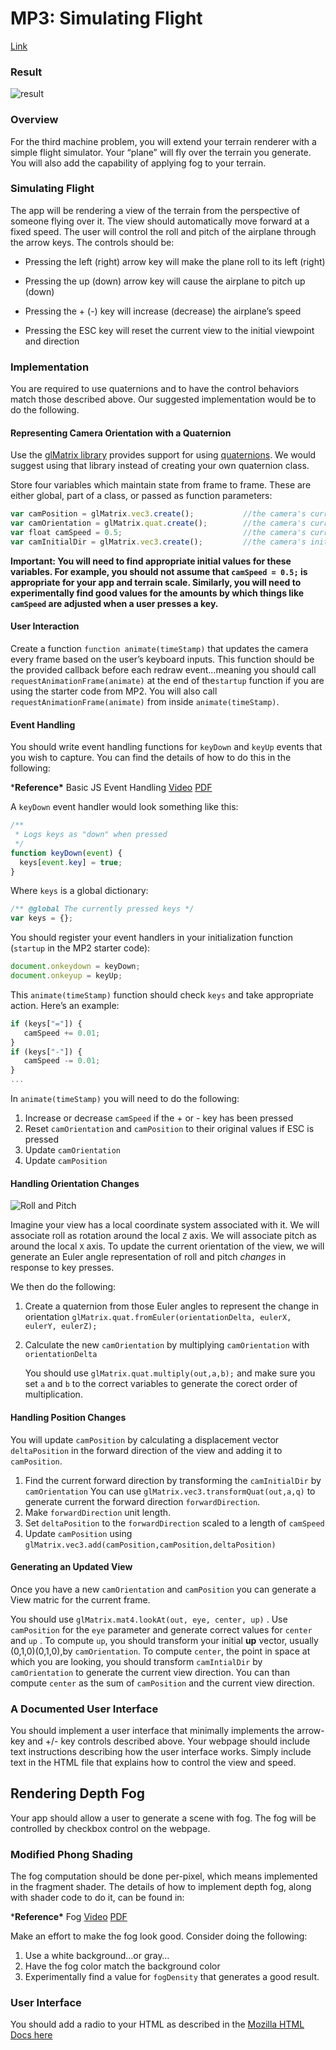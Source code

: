 # MP3: Simulating Flight

[Link](https://illinois-cs418.github.io/assignments/mp3.html)

### Result

![result](./result.gif)

### Overview 

For the third machine problem, you will extend your terrain renderer with a simple flight simulator. Your “plane” will fly over the terrain you generate. You will also add the capability of applying fog to your terrain.



### Simulating Flight

The app will be rendering a view of the terrain from the perspective of someone flying over it. The view should automatically move forward at a fixed speed. The user will control the roll and pitch of the airplane through the arrow keys. The controls should be:

- Pressing the left (right) arrow key will make the plane roll to its left (right)

- Pressing the up (down) arrow key will cause the airplane to pitch up (down)

- Pressing the + (-) key will increase (decrease) the airplane’s speed

- Pressing the ESC key will reset the current view to the initial viewpoint and direction

  

### Implementation 

You are required to use quaternions and to have the control behaviors match those described above. Our suggested implementation would be to do the following.

#### Representing Camera Orientation with a Quaternion

Use the [glMatrix library](http://glmatrix.net/) provides support for using [quaternions](http://glmatrix.net/docs/module-quat.html). We would suggest using that library instead of creating your own quaternion class.

Store four variables which maintain state from frame to frame. These are either global, part of a class, or passed as function parameters:

```javascript
var camPosition = glMatrix.vec3.create();           //the camera's current position
var camOrientation = glMatrix.quat.create();        //the camera's current orientation
var float camSpeed = 0.5;                           //the camera's current speed in the forward direction
var camInitialDir = glMatrix.vec3.create();         //the camera's initial view direction  
```

**Important: You will need to find appropriate initial values for these variables. For example, you should not assume that `camSpeed = 0.5;` is appropriate for your app and terrain scale. Similarly, you will need to experimentally find good values for the amounts by which things like `camSpeed` are adjusted when a user presses a key.**

#### User Interaction

Create a function `function animate(timeStamp)` that updates the camera every frame based on the user’s keyboard inputs. This function should be the provided callback before each redraw event…meaning you should call `requestAnimationFrame(animate)` at the end of the`startup` function if you are using the starter code from MP2. You will also call `requestAnimationFrame(animate)` from inside `animate(timeStamp)`.

#### Event Handling

You should write event handling functions for `keyDown` and `keyUp` events that you wish to capture. You can find the details of how to do this in the following:

***Reference\*** Basic JS Event Handling [Video](https://classtranscribe.illinois.edu/video?id=5a493a82-9526-4e2e-935e-fccf810e9140&from=sharedlink) [PDF](https://github.com/illinois-cs418/cs418CourseMaterial/raw/master/Lectures/Fall2020/418-18-1-Interaction.pdf)

A `keyDown` event handler would look something like this:

```javascript
/** 
 * Logs keys as "down" when pressed 
 */
function keyDown(event) {
  keys[event.key] = true;
}
```

Where `keys` is a global dictionary:

```javascript
/** @global The currently pressed keys */
var keys = {};
```

You should register your event handlers in your initialization function (`startup` in the MP2 starter code):

```javascript
document.onkeydown = keyDown;
document.onkeyup = keyUp;
```

This `animate(timeStamp)` function should check `keys` and take appropriate action. Here’s an example:

```javascript
if (keys["="]) { 
   camSpeed += 0.01;
}
if (keys["-"]) {
   camSpeed -= 0.01;
}
...
```

In `animate(timeStamp)` you will need to do the following:

1. Increase or decrease `camSpeed` if the + or - key has been pressed
2. Reset `camOrientation` and `camPosition` to their original values if ESC is pressed
3. Update `camOrientation`
4. Update `camPosition`

#### Handling Orientation Changes

![Roll and Pitch](https://illinois-cs418.github.io/img/rpy.PNG)

Imagine your view has a local coordinate system associated with it. We will associate roll as rotation around the local `Z` axis. We will associate pitch as around the local `X` axis. To update the current orientation of the view, we will generate an Euler angle representation of roll and pitch *changes* in response to key presses.

We then do the following:

1. Create a quaternion from those Euler angles to represent the change in orientation `glMatrix.quat.fromEuler(orientationDelta, eulerX, eulerY, eulerZ);`

2. Calculate the new `camOrientation` by multiplying `camOrientation` with `orientationDelta`

   You should use `glMatrix.quat.multiply(out,a,b);` and make sure you set `a` and `b` to the correct variables to generate the corect order of multiplication.

#### Handling Position Changes

You will update `camPosition` by calculating a displacement vector `deltaPosition` in the forward direction of the view and adding it to `camPosition`.

1. Find the current forward direction by transforming the `camInitialDir` by `camOrientation` You can use `glMatrix.vec3.transformQuat(out,a,q)` to generate current the forward direction `forwardDirection`.
2. Make `forwardDirection` unit length.
3. Set `deltaPosition` to the `forwardDirection` scaled to a length of `camSpeed`
4. Update `camPosition` using `glMatrix.vec3.add(camPosition,camPosition,deltaPosition)`

#### Generating an Updated View

Once you have a new `camOrientation` and `camPosition` you can generate a View matric for the current frame.

You should use `glMatrix.mat4.lookAt(out, eye, center, up)` . Use `camPosition` for the `eye` parameter and generate correct values for `center` and `up` . To compute `up`, you should transform your initial **up** vector, usually (0,1,0)(0,1,0),by `camOrientation`. To compute `center`, the point in space at which you are looking, you should transform `camIntialDir` by `camOrientation` to generate the current view direction. You can than compute `center` as the sum of `camPosition` and the current view direction.



### A Documented User Interface 

You should implement a user interface that minimally implements the arrow-key and +/- key controls described above. Your webpage should include text instructions describing how the user interface works. Simply include text in the HTML file that explains how to control the view and speed.



## Rendering Depth Fog 

Your app should allow a user to generate a scene with fog. The fog will be controlled by checkbox control on the webpage.



### Modified Phong Shading 

The fog computation should be done per-pixel, which means implemented in the fragment shader. The details of how to implement depth fog, along with shader code to do it, can be found in:

***Reference\*** Fog [Video](https://classtranscribe.illinois.edu/video?id=17dc9594-15b8-4917-a38a-f052b6741659&from=sharedlink) [PDF](https://github.com/illinois-cs418/cs418CourseMaterial/raw/master/Lectures/Fall2020/418-Fog.pdf)

Make an effort to make the fog look good. Consider doing the following:

1. Use a white background…or gray…
2. Have the fog color match the background color
3. Experimentally find a value for `fogDensity` that generates a good result.



### User Interface 

You should add a radio to your HTML as described in the [Mozilla HTML Docs here](https://developer.mozilla.org/en-US/docs/Web/HTML/Element/input/checkbox)

